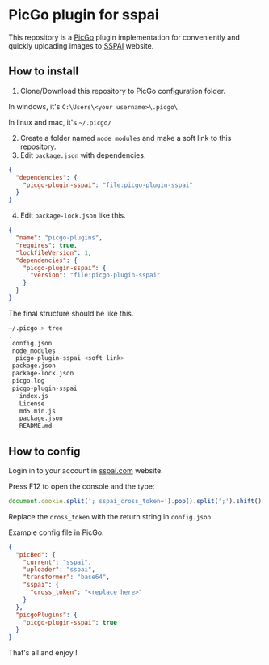 # PicGo plugin for sspai

This repository is a [PicGo](https://github.com/PicGo/PicGo-Core) plugin implementation for conveniently and quickly uploading images to [SSPAI](sspai.com) website.

## How to install

1. Clone/Download this repository to PicGo configuration folder.

In windows, it's `C:\Users\<your username>\.picgo\`

In linux and mac, it's `~/.picgo/`

2. Create a folder named `node_modules` and make a soft link to this repository.
3. Edit `package.json` with dependencies.

```json
{
  "dependencies": {
    "picgo-plugin-sspai": "file:picgo-plugin-sspai"
  }
}
```

4. Edit `package-lock.json` like this.

```json
{
  "name": "picgo-plugins",
  "requires": true,
  "lockfileVersion": 1,
  "dependencies": {
    "picgo-plugin-sspai": {
      "version": "file:picgo-plugin-sspai"
    }
  }
}
```

The final structure should be like this.

```bash
~/.picgo > tree
.
 config.json
 node_modules
  picgo-plugin-sspai <soft link>
 package.json
 package-lock.json
 picgo.log
 picgo-plugin-sspai
   index.js
   License
   md5.min.js
   package.json
   README.md
```

## How to config

Login in to your account in [sspai.com](sspai.com) website.

Press F12 to open the console and the type:

```javascript
document.cookie.split('; sspai_cross_token=').pop().split(';').shift()
```

Replace the `cross_token` with the return string in `config.json`

Example config file in PicGo.

```json
{
  "picBed": {
    "current": "sspai",
    "uploader": "sspai",
    "transformer": "base64",
    "sspai": {
      "cross_token": "<replace here>"
    }
  },
  "picgoPlugins": {
    "picgo-plugin-sspai": true
  }
}
```

That's all and enjoy !
